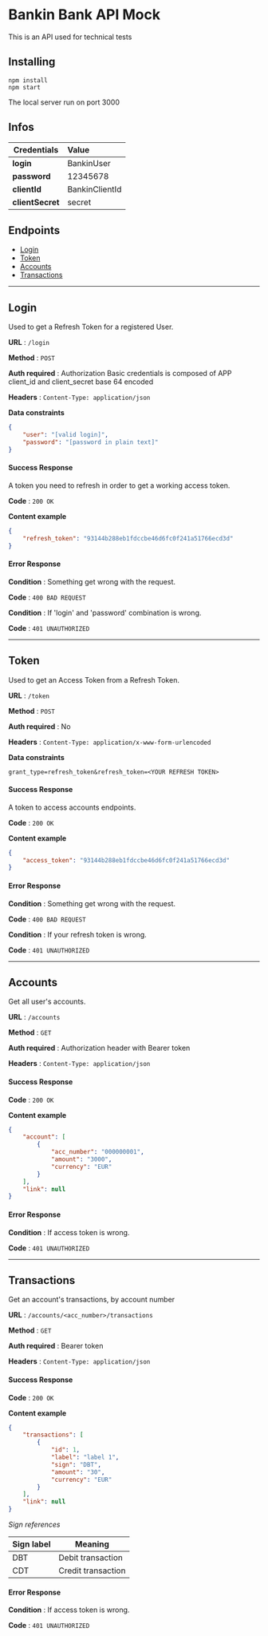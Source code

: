 # Bankin Bank API Mock

This is an API used for technical tests

## Installing

```
npm install
npm start
```

The local server run on port 3000


## Infos

| Credentials       | Value  |
| ------------- | :-----|
| **login**      |  BankinUser |
| **password**      |  12345678 |
| **clientId** | BankinClientId |
| **clientSecret** | secret |


## Endpoints

- [Login](#Login)
- [Token](#Token)
- [Accounts](#Accounts)
- [Transactions](#Transactions)


---

## Login

Used to get a Refresh Token for a registered User.

**URL** : `/login`

**Method** : `POST`

**Auth required** : Authorization Basic credentials is composed of APP client_id and client_secret base 64 encoded

**Headers** : `Content-Type: application/json`

**Data constraints**

```json
{
    "user": "[valid login]",
    "password": "[password in plain text]"
}
```

#### Success Response

A token you need to refresh in order to get a working access token.

**Code** : `200 OK`

**Content example**

```json
{
    "refresh_token": "93144b288eb1fdccbe46d6fc0f241a51766ecd3d"
}
```

#### Error Response


**Condition** : Something get wrong with the request.

**Code** : `400 BAD REQUEST`

**Condition** : If 'login' and 'password' combination is wrong.

**Code** : `401 UNAUTHORIZED`


---


## Token

Used to get an Access Token from a Refresh Token.

**URL** : `/token`

**Method** : `POST`

**Auth required** : No

**Headers** : `Content-Type: application/x-www-form-urlencoded`

**Data constraints**

```
grant_type=refresh_token&refresh_token=<YOUR REFRESH TOKEN>
```

#### Success Response

A token to access accounts endpoints.

**Code** : `200 OK`

**Content example**

```json
{
    "access_token": "93144b288eb1fdccbe46d6fc0f241a51766ecd3d"
}
```

#### Error Response


**Condition** : Something get wrong with the request.

**Code** : `400 BAD REQUEST`

**Condition** : If your refresh token is wrong.

**Code** : `401 UNAUTHORIZED`


---


## Accounts

Get all user's accounts.

**URL** : `/accounts`

**Method** : `GET`

**Auth required** : Authorization header with Bearer token

**Headers** : `Content-Type: application/json`

#### Success Response

**Code** : `200 OK`

**Content example**

```json
{
    "account": [
        {
            "acc_number": "000000001",
            "amount": "3000",
            "currency": "EUR"
        }
    ],
    "link": null
}
```

#### Error Response

**Condition** : If access token is wrong.

**Code** : `401 UNAUTHORIZED`

---


## Transactions

Get an account's transactions, by account number

**URL** : `/accounts/<acc_number>/transactions`

**Method** : `GET`

**Auth required** : Bearer token

**Headers** : `Content-Type: application/json`

#### Success Response

**Code** : `200 OK`

**Content example**

```json
{
    "transactions": [
        {
            "id": 1,
            "label": "label 1",
            "sign": "DBT",
            "amount": "30",
            "currency": "EUR"
        }
    ],
    "link": null
}
```


_Sign references_

| Sign label       | Meaning  |
| ------------- | -----|
| DBT      |  Debit transaction |
| CDT      |  Credit transaction |


#### Error Response

**Condition** : If access token is wrong.

**Code** : `401 UNAUTHORIZED`
